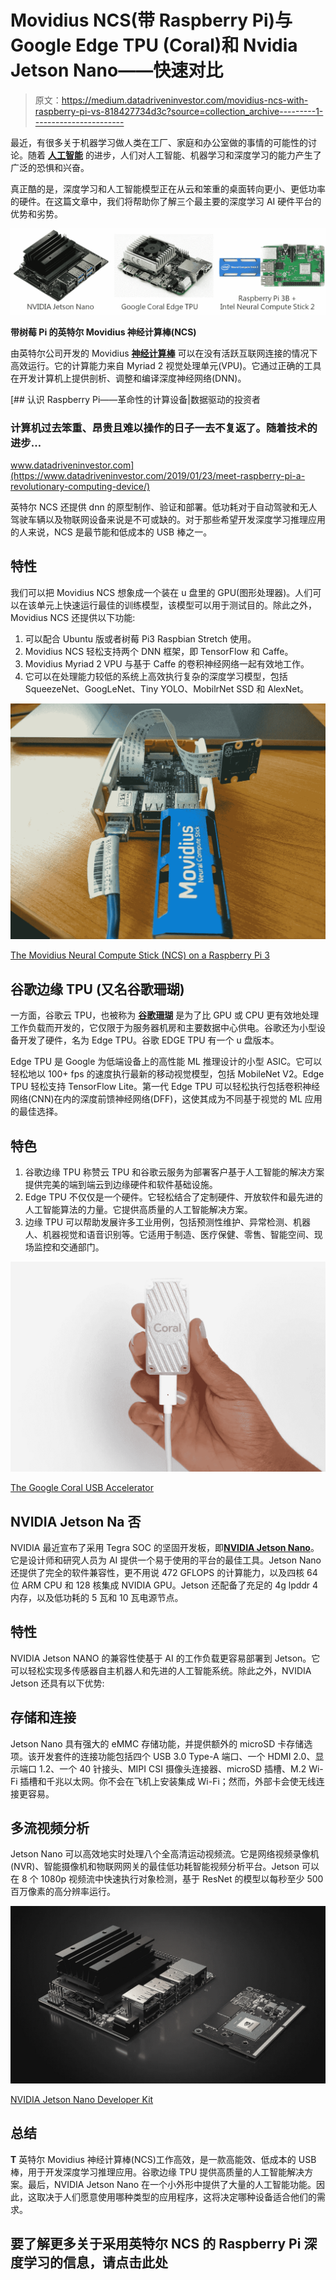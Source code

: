 # Movidius NCS(带 Raspberry Pi)与 Google Edge TPU (Coral)和 Nvidia Jetson Nano——快速对比

> 原文：<https://medium.datadriveninvestor.com/movidius-ncs-with-raspberry-pi-vs-818427734d3c?source=collection_archive---------1----------------------->

最近，有很多关于机器学习做人类在工厂、家庭和办公室做的事情的可能性的讨论。随着 [**人工智能**](http://bit.ly/DeepPiCourse) 的进步，人们对人工智能、机器学习和深度学习的能力产生了广泛的恐惧和兴奋。

真正酷的是，深度学习和人工智能模型正在从云和笨重的桌面转向更小、更低功率的硬件。在这篇文章中，我们将帮助你了解三个最主要的深度学习 AI 硬件平台的优势和劣势。

![](img/2cd6dc6e78ad06b3c4aef83a0178d172.png)

**带树莓 Pi 的英特尔 Movidius 神经计算棒(NCS)**

由英特尔公司开发的 Movidius [**神经计算棒**](http://bit.ly/DeepPiCourse) 可以在没有活跃互联网连接的情况下高效运行。它的计算能力来自 Myriad 2 视觉处理单元(VPU)。它通过正确的工具在开发计算机上提供剖析、调整和编译深度神经网络(DNN)。

[](https://www.datadriveninvestor.com/2019/01/23/meet-raspberry-pi-a-revolutionary-computing-device/) [## 认识 Raspberry Pi——革命性的计算设备|数据驱动的投资者

### 计算机过去笨重、昂贵且难以操作的日子一去不复返了。随着技术的进步…

www.datadriveninvestor.com](https://www.datadriveninvestor.com/2019/01/23/meet-raspberry-pi-a-revolutionary-computing-device/) 

英特尔 NCS 还提供 dnn 的原型制作、验证和部署。低功耗对于自动驾驶和无人驾驶车辆以及物联网设备来说是不可或缺的。对于那些希望开发深度学习推理应用的人来说，NCS 是最节能和低成本的 USB 棒之一。

## **特性**

我们可以把 Movidius NCS 想象成一个装在 u 盘里的 GPU(图形处理器)。人们可以在该单元上快速运行最佳的训练模型，该模型可以用于测试目的。除此之外，Movidius NCS 还提供以下功能:

1.  可以配合 Ubuntu 版或者树莓 Pi3 Raspbian Stretch 使用。
2.  Movidius NCS 轻松支持两个 DNN 框架，即 TensorFlow 和 Caffe。
3.  Movidius Myriad 2 VPU 与基于 Caffe 的卷积神经网络一起有效地工作。
4.  它可以在处理能力较低的系统上高效执行复杂的深度学习模型，包括 SqueezeNet、GoogLeNet、Tiny YOLO、MobilrNet SSD 和 AlexNet。

![](img/5cfde10f2eec4c94067d5870ba04b238.png)

[The Movidius Neural Compute Stick (NCS) on a Raspberry Pi 3](https://medium.com/@ghimire.aiesecer/getting-started-3-movidius-neural-compute-stick-with-pi-3-raspbian-stretch-desktop-image-38d0fc9f5b74)

## **谷歌边缘 TPU** (又名谷歌珊瑚)

一方面，谷歌云 TPU，也被称为 [**谷歌珊瑚**](http://bit.ly/DeepPiCourse) 是为了比 GPU 或 CPU 更有效地处理工作负载而开发的，它仅限于为服务器机房和主要数据中心供电。谷歌还为小型设备开发了硬件，名为 Edge TPU。谷歌 EDGE TPU 有一个 u 盘版本。

Edge TPU 是 Google 为低端设备上的高性能 ML 推理设计的小型 ASIC。它可以轻松地以 100+ fps 的速度执行最新的移动视觉模型，包括 MobileNet V2。Edge TPU 轻松支持 TensorFlow Lite。第一代 Edge TPU 可以轻松执行包括卷积神经网络(CNN)在内的深度前馈神经网络(DFF)，这使其成为不同基于视觉的 ML 应用的最佳选择。

## **特色**

1.  谷歌边缘 TPU 称赞云 TPU 和谷歌云服务为部署客户基于人工智能的解决方案提供完美的端到端云到边缘硬件和软件基础设施。
2.  Edge TPU 不仅仅是一个硬件。它轻松结合了定制硬件、开放软件和最先进的人工智能算法的力量。它提供高质量的人工智能解决方案。
3.  边缘 TPU 可以帮助发展许多工业用例，包括预测性维护、异常检测、机器人、机器视觉和语音识别等。它适用于制造、医疗保健、零售、智能空间、现场监控和交通部门。

![](img/1df83f60958ec4dfe58cf8600536a115.png)

[The Google Coral USB Accelerator](https://coral.withgoogle.com/products/accelerator/)

## NVIDIA Jetson Na 否

NVIDIA 最近宣布了采用 Tegra SOC 的坚固开发板，即[**NVIDIA Jetson Nano**](http://bit.ly/DeepPiCourse)。它是设计师和研究人员为 AI 提供一个易于使用的平台的最佳工具。Jetson Nano 还提供了完全的软件兼容性，更不用说 472 GFLOPS 的计算能力，以及四核 64 位 ARM CPU 和 128 核集成 NVIDIA GPU。Jetson 还配备了充足的 4g lpddr 4 内存，以及低功耗的 5 瓦和 10 瓦电源节点。

## **特性**

NVIDIA Jetson NANO 的兼容性使基于 AI 的工作负载更容易部署到 Jetson。它可以轻松实现多传感器自主机器人和先进的人工智能系统。除此之外，NVIDIA Jetson 还具有以下优势:

## **存储和连接**

Jetson Nano 具有强大的 eMMC 存储功能，并提供额外的 microSD 卡存储选项。该开发套件的连接功能包括四个 USB 3.0 Type-A 端口、一个 HDMI 2.0、显示端口 1.2、一个 40 针接头、MIPI CSI 摄像头连接器、microSD 插槽、M.2 Wi-Fi 插槽和千兆以太网。你不会在飞机上安装集成 Wi-Fi；然而，外部卡会使无线连接更容易。

## **多流视频分析**

Jetson Nano 可以高效地实时处理八个全高清运动视频流。它是网络视频录像机(NVR)、智能摄像机和物联网网关的最佳低功耗智能视频分析平台。Jetson 可以在 8 个 1080p 视频流中快速执行对象检测，基于 ResNet 的模型以每秒至少 500 百万像素的高分辨率运行。

![](img/b8523f3bb2b4ada130ae40e6b746c497.png)

[NVIDIA Jetson Nano Developer Kit](https://www.extremetech.com/computing/288153-hands-on-with-nvidias-new-jetson-nano)

## **总结**

**T** 英特尔 Movidius 神经计算棒(NCS)工作高效，是一款高能效、低成本的 USB 棒，用于开发深度学习推理应用。谷歌边缘 TPU 提供高质量的人工智能解决方案。最后，NVIDIA Jetson Nano 在一个小外形中提供了大量的人工智能功能。因此，这取决于人们愿意使用哪种类型的应用程序，这将决定哪种设备适合他们的需求。

## 要了解更多关于采用英特尔 NCS 的 Raspberry Pi 深度学习的信息，请点击此处